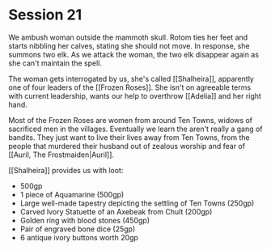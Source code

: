 # Session 21

We ambush woman outside the mammoth skull. Rotom ties her feet and starts nibbling her calves, stating she should not move. In response, she summons two elk. As we attack the woman, the two elk disappear again as she can't maintain the spell.

The woman gets interrogated by us, she's called [[Shalheira]], apparently one of four leaders of the [[Frozen Roses]]. She isn't on agreeable terms with current leadership, wants our help to overthrow [[Adelia]] and her right hand.

Most of the Frozen Roses are women from around Ten Towns, widows of sacrificed men in the villages. Eventually we learn the aren't really a gang of bandits. They just want to live their lives away from Ten Towns, from the people that murdered their husband out of zealous worship and fear of [[Auril, The Frostmaiden|Auril]].


[[Shalheira]] provides us with loot:

- 500gp
- 1 piece of Aquamarine (500gp)
- Large well-made tapestry depicting the settling of Ten Towns (250gp)
- Carved Ivory Statuette of an Axebeak from Chult (200gp)
- Golden ring with blood stones (450gp)
- Pair of engraved bone dice (25gp)
- 6 antique ivory buttons worth 20gp